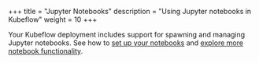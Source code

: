 +++
title = "Jupyter Notebooks"
description = "Using Jupyter notebooks in Kubeflow"
weight = 10
+++

Your Kubeflow deployment includes support for spawning and managing Jupyter
notebooks. See how to [set up your notebooks](/docs/notebooks/setup/) and
[explore more notebook functionality](/docs/notebooks/).